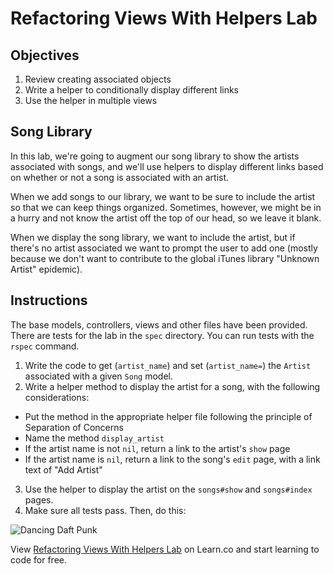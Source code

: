 # Refactoring Views With Helpers Lab

## Objectives

1. Review creating associated objects
2. Write a helper to conditionally display different links
3. Use the helper in multiple views

## Song Library

In this lab, we're going to augment our song library to show the artists associated with songs, and we'll use helpers to display different links based on whether or not a song is associated with an artist.

When we add songs to our library, we want to be sure to include the artist so that we can keep things organized. Sometimes, however, we might be in a hurry and not know the artist off the top of our head, so we leave it blank.

When we display the song library, we want to include the artist, but if there's no artist associated we want to prompt the user to add one (mostly because we don't want to contribute to the global iTunes library "Unknown Artist" epidemic).

## Instructions

The base models, controllers, views and other files have been provided. There are tests for the lab in the `spec` directory. You can run tests with the `rspec` command.

1. Write the code to get (`artist_name`) and set (`artist_name=`) the `Artist` associated with a given `Song` model.
2. Write a helper method to display the artist for a song, with the following considerations:
  - Put the method in the appropriate helper file following the principle of Separation of Concerns
  - Name the method `display_artist`
  - If the artist name is not `nil`, return a link to the artist's `show` page
  - If the artist name is `nil`, return a link to the song's `edit` page, with a link text of "Add Artist"
3. Use the helper to display the artist on the `songs#show` and `songs#index` pages.
4. Make sure all tests pass. Then, do this:

![Dancing Daft Punk](http://i.giphy.com/ZCKh7knqLpc4M.gif)

<p data-visibility='hidden'>View <a href='https://learn.co/lessons/refactoring-views-with-helpers-lab' title='Refactoring Views With Helpers Lab'>Refactoring Views With Helpers Lab</a> on Learn.co and start learning to code for free.</p>
